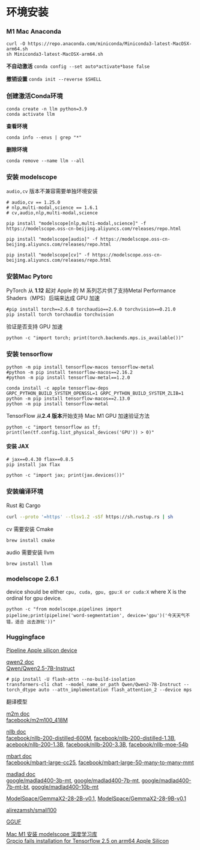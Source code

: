 # 环境安装

###  M1 Mac Anaconda

```shell
curl -O https://repo.anaconda.com/miniconda/Miniconda3-latest-MacOSX-arm64.sh
sh Miniconda3-latest-MacOSX-arm64.sh
```

**不自动激活** `conda config --set auto*activate*base false`

**撤销设置** `conda init --reverse $SHELL`

### 创建激活Conda环境

```shell
conda create -n llm python=3.9
conda activate llm
```

**查看环境**

```shell
conda info --envs | grep "*"
```

**删除环境**

```shell
conda remove --name llm --all
```

### 安装 modelscope

`audio,cv` 版本不兼容需要单独环境安装

```shell
# audio,cv == 1.25.0
# nlp,multi-modal,science == 1.6.1
# cv,audio,nlp,multi-modal,science

pip install "modelscope[nlp,multi-modal,science]" -f https://modelscope.oss-cn-beijing.aliyuncs.com/releases/repo.html

pip install "modelscope[audio]" -f https://modelscope.oss-cn-beijing.aliyuncs.com/releases/repo.html

pip install "modelscope[cv]" -f https://modelscope.oss-cn-beijing.aliyuncs.com/releases/repo.html
```

### 安装Mac Pytorc

PyTorch 从 **1.12** 起对 Apple 的 M 系列芯片供了支持Metal Performance Shaders（MPS）后端来达成 GPU 加速

```shell
#pip install torch==2.6.0 torchaudio==2.6.0 torchvision==0.21.0
pip install torch torchaudio torchvision
```

验证是否支持 GPU 加速

```shell
python -c "import torch; print(torch.backends.mps.is_available())"
```

### 安装 tensorflow

```shell
python -m pip install tensorflow-macos tensorflow-metal
#python -m pip install tensorflow-macos==2.16.2
#python -m pip install tensorflow-metal==1.2.0
```

```shell
conda install -c apple tensorflow-deps
GRPC_PYTHON_BUILD_SYSTEM_OPENSSL=1 GRPC_PYTHON_BUILD_SYSTEM_ZLIB=1  python -m pip install tensorflow-macos==2.13.0
python -m pip install tensorflow-metal
```

TensorFlow 从**2.4 版本**开始支持 Mac M1 GPU 加速验证方法

```shell
python -c "import tensorflow as tf; print(len(tf.config.list_physical_devices('GPU')) > 0)"
```

#### 安装 JAX

```shell
# jax==0.4.30 flax==0.8.5
pip install jax flax
```

```shell
python -c "import jax; print(jax.devices())"
```

### 安装编译环境

Rust 和 Cargo

```bash
curl --proto '=https' --tlsv1.2 -sSf https://sh.rustup.rs | sh
```

cv 需要安装 Cmake 

```shell
brew install cmake
```

audio 需要安装 llvm 

```shell
brew install llvm
```

### modelscope 2.6.1

device should be either `cpu, cuda, gpu, gpu:X or cuda:X` where X is the ordinal for gpu device.

```shell
python -c "from modelscope.pipelines import pipeline;print(pipeline('word-segmentation', device='gpu')('今天天气不错，适合 出去游玩'))"
```

### Huggingface

[Pipeline Apple silicon device](https://huggingface.co/docs/transformers/main/en/pipeline_tutorial?device=Apple+silicon#device) 

[qwen2 doc](https://huggingface.co/docs/transformers/main/en/model_doc/qwen2)  
[Qwen/Qwen2.5-7B-Instruct](https://huggingface.co/Qwen/Qwen2.5-7B-Instruct)  

```shell
# pip install -U flash-attn --no-build-isolation
transformers-cli chat --model_name_or_path Qwen/Qwen2-7B-Instruct --torch_dtype auto --attn_implementation flash_attention_2 --device mps
```

翻译模型

[m2m doc](https://huggingface.co/docs/transformers/model_doc/m2m_100)  
[facebook/m2m100_418M](https://huggingface.co/facebook/m2m100_418M)  

[nllb doc](https://huggingface.co/docs/transformers/main/en/model_doc/nllb#generating-with-nllb)  
[facebook/nllb-200-distilled-600M](https://huggingface.co/facebook/nllb-200-distilled-600M), 
[facebook/nllb-200-distilled-1.3B](https://huggingface.co/facebook/nllb-200-distilled-1.3B), 
[acebook/nllb-200-1.3B](https://huggingface.co/facebook/nllb-200-1.3B), 
[facebook/nllb-200-3.3B](https://huggingface.co/facebook/nllb-200-3.3B), 
[facebook/nllb-moe-54b](https://huggingface.co/facebook/nllb-moe-54b)  

[mbart doc](https://huggingface.co/transformers/master/model_doc/mbart.html)  
[facebook/mbart-large-cc25](https://huggingface.co/facebook/mbart-large-cc25), [facebook/mbart-large-50-many-to-many-mmt](https://huggingface.co/facebook/mbart-large-50-many-to-many-mmt)  

[madlad doc](https://huggingface.co/docs/transformers/model_doc/madlad-400)  
[google/madlad400-3b-mt](https://huggingface.co/google/madlad400-3b-mt), [google/madlad400-7b-mt](https://huggingface.co/google/madlad400-7b-mt), [google/madlad400-7b-mt-bt](https://huggingface.co/google/madlad400-7b-mt-bt), [google/madlad400-10b-mt](https://huggingface.co/google/madlad400-10b-mt)  

[ModelSpace/GemmaX2-28-2B-v0.1](https://huggingface.co/ModelSpace/GemmaX2-28-2B-v0.1), [ModelSpace/GemmaX2-28-9B-v0.1](https://huggingface.co/ModelSpace/GemmaX2-28-9B-v0.1)  

[alirezamsh/small100](https://huggingface.co/alirezamsh/small100)  



[GGUF](https://huggingface.co/docs/transformers/v4.51.0/en/gguf)



[Mac M1 安装 modelscope 深度学习库](https://spaceack.github.io/20221213-macm1%E5%AE%89%E8%A3%85modelscope%E6%B7%B1%E5%BA%A6%E5%AD%A6%E4%B9%A0%E5%BA%93/)  
[Grpcio fails installation for Tensorflow 2.5 on arm64 Apple Silicon](https://stackoverflow.com/questions/69151553/grpcio-fails-installation-for-tensorflow-2-5-on-arm64-apple-silicon)  